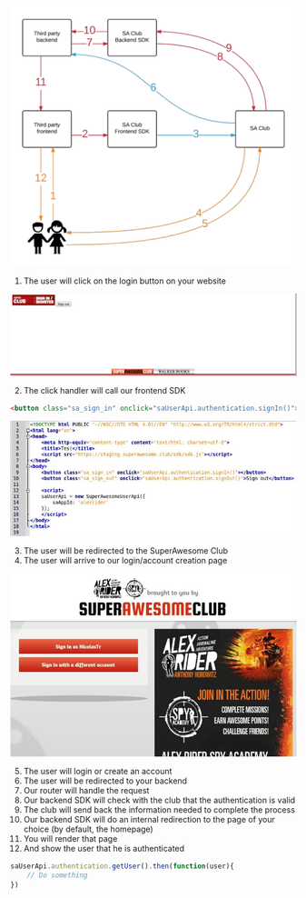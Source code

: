 ![](https://raw.githubusercontent.com/SuperAwesomeLTD/sa-club-documentation/develop/docs/img/login-flow.png "User login flow")

1. The user will click on the login button on your website

![](https://raw.githubusercontent.com/SuperAwesomeLTD/sa-club-documentation/develop/docs/img/login-button.png "Login button")

2. The click handler will call our frontend SDK

```html
<button class="sa_sign_in" onclick="saUserApi.authentication.signIn()"></button>
```

![](https://raw.githubusercontent.com/SuperAwesomeLTD/sa-club-documentation/develop/docs/img/login-code.png "Frontend code example")

3. The user will be redirected to the SuperAwesome Club
4. The user will arrive to our login/account creation page

![](https://raw.githubusercontent.com/SuperAwesomeLTD/sa-club-documentation/develop/docs/img/club-login-page.png "Redirection Login Page Example")

5. The user will login or create an account
6. The user will be redirected to your backend
7. Our router will handle the request
8. Our backend SDK will check with the club that the authentication is valid
9. The club will send back the information needed to complete the process
10. Our backend SDK will do an internal redirection to the page of your choice (by default, the homepage)
11. You will render that page
12. And show the user that he is authenticated

```javascript
saUserApi.authentication.getUser().then(function(user){ 
    // Do something
})
```
